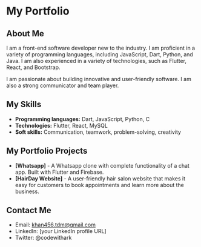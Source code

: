 
<!-- * A brief bio about yourself, including your education, experience, and interests.
* A list of your skills, both technical and soft.
* A description of your portfolio projects, including what they are, what technologies you used to build them, and what you learned from them.
* Your contact information, so potential employers or clients can reach you. -->
# My Portfolio

## About Me

I am a front-end software developer new to the industry. I am proficient in a variety of programming languages, including JavaScript, Dart, Python, and Java. I am also experienced in a variety of technologies, such as Flutter, React, and Bootstrap.

I am passionate about building innovative and user-friendly software. I am also a strong communicator and team player.

## My Skills

* **Programming languages:** Dart, JavaScript, Python, C
* **Technologies:** Flutter, React, MySQL
* **Soft skills:** Communication, teamwork, problem-solving, creativity

## My Portfolio Projects

* **[Whatsapp]** - A Whatsapp clone with complete functionality of a chat app. Built with Flutter and Firebase.
* **[HairDay Website]** - A user-friendly hair salon website that makes it easy for customers to book appointments and learn more about the business.
<!-- * A game that teaches users about the basics of computer science. Built with Java and JavaScript. -->

## Contact Me

* Email: khan456.tdm@gmail.com
* LinkedIn: [your LinkedIn profile URL]
* Twitter: @codewithark